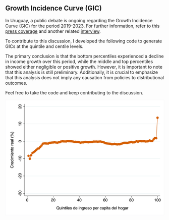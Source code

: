 ## Growth Incidence Curve (GIC)

In Uruguay, a public debate is ongoing regarding the Growth Incidence Curve (GIC) for the period 2019-2023. For further information, refer to this [press coverage](https://delsol.uy/facildesviarse/cocienteanimal/crecimiento-y-desigualdad-entre-2019-y-2023-los-datos-y-el-ruido) 
and another related [interview](https://enperspectiva.uy/en-perspectiva-programa/analisis-economico/ingresos-de-los-hogares-luego-de-la-crisis-del-covid-recuperacion-importante-pero-desigual-como-hay-que-analizar-la-evidencia-con-el-economista-pablo-rosselli-socio-en-exante/).

To contribute to this discussion, I developed the following code to generate GICs at the quintile and centile levels.

The primary conclusion is that the bottom percentiles experienced a decline in income growth over this period, while the middle and top percentiles showed either negligible or positive growth. 
However, it is important to note that this analysis is still preliminary. Additionally, it is crucial to emphasize that this analysis does not imply any causation from policies to distributional outcomes.

Feel free to take the code and keep contributing to the discussion.

![alt text](https://github.com/ruedatesta/ech_gic/blob/main/figures/gic_2019_2023_p.png)
